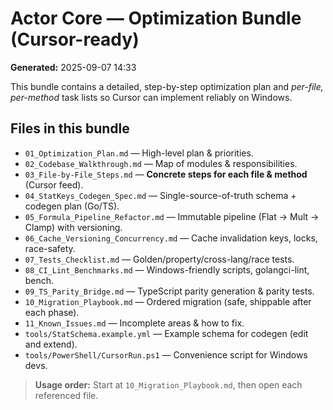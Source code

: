 # Actor Core — Optimization Bundle (Cursor-ready)
**Generated:** 2025-09-07 14:33

This bundle contains a detailed, step-by-step optimization plan and *per-file, per-method* task lists so Cursor can implement reliably on Windows.

## Files in this bundle
- `01_Optimization_Plan.md` — High-level plan & priorities.
- `02_Codebase_Walkthrough.md` — Map of modules & responsibilities.
- `03_File-by-File_Steps.md` — **Concrete steps for each file & method** (Cursor feed).
- `04_StatKeys_Codegen_Spec.md` — Single-source-of-truth schema + codegen plan (Go/TS).
- `05_Formula_Pipeline_Refactor.md` — Immutable pipeline (Flat → Mult → Clamp) with versioning.
- `06_Cache_Versioning_Concurrency.md` — Cache invalidation keys, locks, race-safety.
- `07_Tests_Checklist.md` — Golden/property/cross-lang/race tests.
- `08_CI_Lint_Benchmarks.md` — Windows-friendly scripts, golangci-lint, bench.
- `09_TS_Parity_Bridge.md` — TypeScript parity generation & parity tests.
- `10_Migration_Playbook.md` — Ordered migration (safe, shippable after each phase).
- `11_Known_Issues.md` — Incomplete areas & how to fix.
- `tools/StatSchema.example.yml` — Example schema for codegen (edit and extend).
- `tools/PowerShell/CursorRun.ps1` — Convenience script for Windows devs.

> **Usage order:** Start at `10_Migration_Playbook.md`, then open each referenced file.
